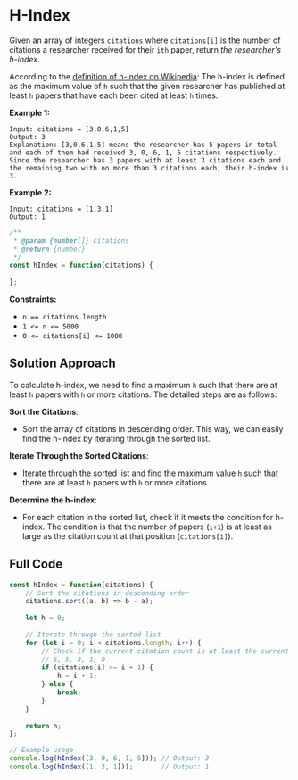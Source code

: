 # H-Index

Given an array of integers `citations` where `citations[i]` is the number of citations a researcher received for their `ith` paper, return *the researcher's h-index*.

According to the [definition of h-index on Wikipedia](https://en.wikipedia.org/wiki/H-index): The h-index is defined as the maximum value of `h` such that the given researcher has published at least `h` papers that have each been cited at least `h` times.

 

**Example 1:**

```
Input: citations = [3,0,6,1,5]
Output: 3
Explanation: [3,0,6,1,5] means the researcher has 5 papers in total and each of them had received 3, 0, 6, 1, 5 citations respectively.
Since the researcher has 3 papers with at least 3 citations each and the remaining two with no more than 3 citations each, their h-index is 3.
```

**Example 2:**

```
Input: citations = [1,3,1]
Output: 1
```

 ```js
 /**
  * @param {number[]} citations
  * @return {number}
  */
 const hIndex = function(citations) {
    
 };
 ```

**Constraints:**

- `n == citations.length`
- `1 <= n <= 5000`
- `0 <= citations[i] <= 1000`

## Solution Approach

To calculate h-index, we need to find a maximum `h` such that there are at least `h` papers with `h` or more citations. The detailed steps are as follows:

**Sort the Citations**:

- Sort the array of citations in descending order. This way, we can easily find the h-index by iterating through the sorted list.

**Iterate Through the Sorted Citations**:

- Iterate through the sorted list and find the maximum value `h` such that there are at least `h` papers with `h` or more citations.

**Determine the h-index**:

- For each citation in the sorted list, check if it meets the condition for h-index. The condition is that the number of papers (`i+1`) is at least as large as the citation count at that position (`citations[i]`).

## Full Code

```js
const hIndex = function(citations) {
    // Sort the citations in descending order
    citations.sort((a, b) => b - a);
    
    let h = 0;
    
    // Iterate through the sorted list
    for (let i = 0; i < citations.length; i++) {
        // Check if the current citation count is at least the current index + 1
        // 6, 5, 3, 1, 0
        if (citations[i] >= i + 1) {
            h = i + 1;
        } else {
            break;
        }
    }
    
    return h;
};

// Example usage
console.log(hIndex([3, 0, 6, 1, 5])); // Output: 3
console.log(hIndex([1, 3, 1]));       // Output: 1

```

